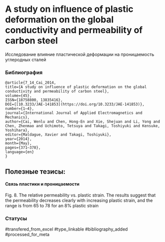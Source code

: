 # A study on influence of plastic deformation on the global conductivity and permeability of carbon steel
 
 Исследование влияние пластической деформации на проницаемость углеродных сталей

### Библиография
```
@article{7_14_Cai_2014,
title={A study on influence of plastic deformation on the global conductivity and permeability of carbon steel},
volume={45},
ISSN={18758800, 13835416},
DOI={[10.3233/JAE-141853](https://doi.org/10.3233/JAE-141853)},
number={1–4},
journal={International Journal of Applied Electromagnetics and Mechanics},
author={Cai, Wenlu and Chen, Hong-En and Xie, Shejuan and Li, Yong and Chen, Zhenmao and Uchimoto, Tetsuya and Takagi, Toshiyuki and Kensuke, Yoshihara},
editor={Maldague, Xavier and Takagi, Toshiyuki},
year={2014},
month={May},
pages={371–378},
language={en}
}
```

## Полезные тезисы:

#### Связь пластики и проницаемости
Fig. 8. The relative permeability vs. plastic strain.
The results suggest that the permeability decreases clearly with increasing plastic strain, and the range is from 65 to 78 for an 8% plastic strain

### Статусы
#transfered_from_excel 
#type_linkable 
#bibliography_added
#processed_for_meta
